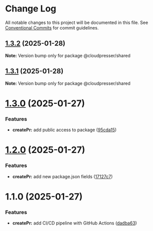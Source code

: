 # Change Log

All notable changes to this project will be documented in this file.
See [Conventional Commits](https://conventionalcommits.org) for commit guidelines.

## [1.3.2](https://github.com/cloudpresser/llm-tools/compare/@cloudpresser/shared@1.3.1...@cloudpresser/shared@1.3.2) (2025-01-28)

**Note:** Version bump only for package @cloudpresser/shared





## [1.3.1](https://github.com/cloudpresser/llm-tools/compare/@cloudpresser/shared@1.3.0...@cloudpresser/shared@1.3.1) (2025-01-28)

**Note:** Version bump only for package @cloudpresser/shared





# [1.3.0](https://github.com/cloudpresser/llm-tools/compare/@cloudpresser/shared@1.2.0...@cloudpresser/shared@1.3.0) (2025-01-27)


### Features

* **createPr:** add public access to package ([95cda15](https://github.com/cloudpresser/llm-tools/commit/95cda15ab97da1d17797ebbb6d0f1be4de656ee8))





# [1.2.0](https://github.com/cloudpresser/llm-tools/compare/@cloudpresser/shared@1.1.0...@cloudpresser/shared@1.2.0) (2025-01-27)


### Features

* **createPr:** add new package.json fields ([17127c7](https://github.com/cloudpresser/llm-tools/commit/17127c71dcaa8e39a15b3f8c039f314020ac20d6))





# 1.1.0 (2025-01-27)


### Features

* **createPr:** add CI/CD pipeline with GitHub Actions ([dadba63](https://github.com/cloudpresser/createPr/commit/dadba6308217696780a3d2011331a51dec4c2579))

